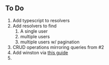 ## To Do

1. Add typescript to resolvers
2. Add resolvers to find
   1. A single user
   2. multiple users
   3. multiple users w/ pagination
3. CRUD operations mirroring queries from #2
4. Add winston via [this guide](https://www.digitalocean.com/community/tutorials/how-to-use-winston-to-log-node-js-applications)
5. ​

